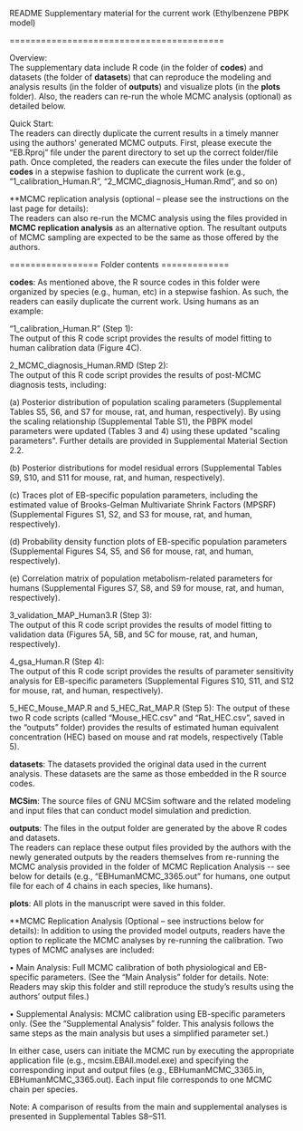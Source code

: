 
README Supplementary material for the current work (Ethylbenzene PBPK model) 

=========================================

Overview:  
The supplementary data include R code (in the folder of **codes**) and datasets (the folder of **datasets**) that can reproduce the modeling and analysis results (in the folder of **outputs**) and visualize plots (in the **plots** folder).  Also, the readers can re-run the whole MCMC analysis (optional) as detailed below.

Quick Start:  
The readers can directly duplicate the current results in a timely manner using the authors' generated MCMC outputs.  First, please execute the “EB.Rproj” file under the parent directory to set up the correct folder/file path.  Once completed, the readers can execute the files under the folder of **codes** in a stepwise fashion to duplicate the current work (e.g., “1_calibration_Human.R”,  “2_MCMC_diagnosis_Human.Rmd”, and so on)  

**MCMC replication analysis (optional – please see the instructions on the last page for details):  
The readers can also re-run the MCMC analysis using the files provided in **MCMC replication analysis** as an alternative option. The resultant outputs of MCMC sampling are expected to be the same as those offered by the authors.   

================= Folder contents =============

**codes**: 
As mentioned above, the R source codes in this folder were organized by species (e.g., human, etc) in a stepwise fashion. As such, the readers can easily duplicate the current work. Using humans as an example:

“1_calibration_Human.R” (Step 1):  
The output of this R code script provides the results of model fitting to human calibration data (Figure 4C). 

2_MCMC_diagnosis_Human.RMD (Step 2):  
The output of this R code script provides the results of post-MCMC diagnosis tests, including: 

(a) Posterior distribution of population scaling parameters (Supplemental Tables S5, S6, and S7 for mouse, rat, and human, respectively). By using the scaling relationship (Supplemental Table S1), the PBPK model parameters were updated (Tables 3 and 4) using these updated "scaling parameters".  Further details are provided in Supplemental Material Section 2.2.

(b) Posterior distributions for model residual errors (Supplemental Tables S9, S10, and S11 for mouse, rat, and human, respectively).

(c) Traces plot of EB-specific population parameters, including the estimated value of Brooks-Gelman Multivariate Shrink Factors (MPSRF) (Supplemental Figures S1, S2, and S3 for mouse, rat, and human, respectively).

(d) Probability density function plots of EB-specific population parameters (Supplemental Figures S4, S5, and S6 for mouse, rat, and human, respectively).

(e) Correlation matrix of population metabolism-related parameters for humans (Supplemental Figures S7, S8, and S9 for mouse, rat, and human, respectively).

3_validation_MAP_Human3.R (Step 3):  
The output of this R code script provides the results of model fitting to validation data (Figures 5A, 5B, and 5C for mouse, rat, and human, respectively). 

4_gsa_Human.R (Step 4):  
The output of this R code script provides the results of parameter sensitivity analysis for EB-specific parameters (Supplemental Figures S10, S11, and S12 for mouse, rat, and human, respectively).

5_HEC_Mouse_MAP.R and 5_HEC_Rat_MAP.R (Step 5):
The output of these two R code scripts (called “Mouse_HEC.csv” and “Rat_HEC.csv”, saved in the “outputs” folder) provides the results of estimated human equivalent concentration (HEC) based on mouse and rat models, respectively (Table 5). 

**datasets**: The datasets provided the original data used in the current analysis.  These datasets are the same as those embedded in the R source codes.  

**MCSim**: The source files of GNU MCSim software and the related modeling and input files that can conduct model simulation and prediction.

**outputs**: The files in the output folder are generated by the above R codes and datasets.  
The readers can replace these output files provided by the authors with the newly generated outputs by the readers themselves from re-running the MCMC analysis provided in the folder of MCMC Replication Analysis -- see below for details (e.g., “EBHumanMCMC_3365.out” for humans, one output file for each of 4 chains in each species, like humans).

**plots**: All plots in the manuscript were saved in this folder.

**MCMC Replication Analysis (Optional – see instructions below for details):
In addition to using the provided model outputs, readers have the option to replicate the MCMC analyses by re-running the calibration. Two types of MCMC analyses are included:

•	Main Analysis: Full MCMC calibration of both physiological and EB-specific parameters.
(See the “Main Analysis” folder for details. Note: Readers may skip this folder and still reproduce the study’s results using the authors’ output files.)

•	Supplemental Analysis: MCMC calibration using EB-specific parameters only.
(See the “Supplemental Analysis” folder. This analysis follows the same steps as the main analysis but uses a simplified parameter set.)

In either case, users can initiate the MCMC run by executing the appropriate application file (e.g., mcsim.EBAll.model.exe) and specifying the corresponding input and output files (e.g., EBHumanMCMC_3365.in, EBHumanMCMC_3365.out). Each input file corresponds to one MCMC chain per species.

Note: A comparison of results from the main and supplemental analyses is presented in Supplemental Tables S8–S11.
